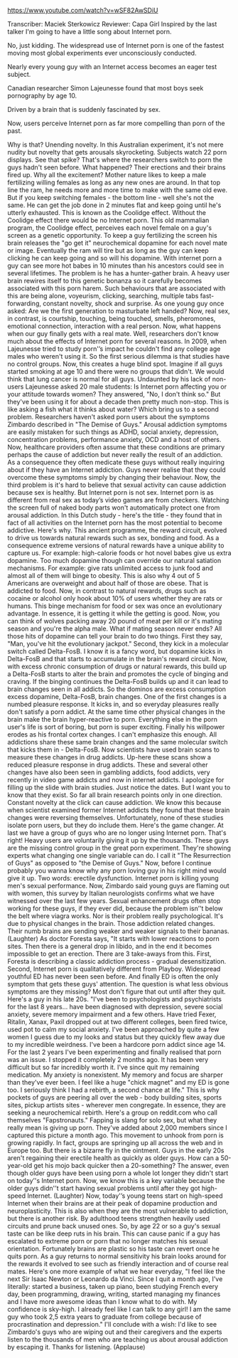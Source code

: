 https://www.youtube.com/watch?v=wSF82AwSDiU

Transcriber: Maciek Sterkowicz
Reviewer: Capa Girl
Inspired by the last talker I'm going to have a little song about Internet porn.

No, just kidding. The widespread use of Internet porn is one of the fastest moving most global experiments ever unconsciously conducted.

Nearly every young guy with an Internet access becomes an eager test subject.

Canadian researcher Simon Lajeunesse found that most boys seek pornography by age 10.

Driven by a brain that is suddenly fascinated by sex. 

Now, users perceive Internet porn as far more compelling than porn of the past.

Why is that?
Unending novelty.
In this Australian experiment,
it's not mere nudity but novelty
that gets arousals skyrocketing.
Subjects watch 22 porn displays.
See that spike?
That's where the researchers
switch to porn
the guys hadn't seen before.
What happened?
Their erections and their brains fired up.
Why all the excitement?
Mother nature likes to keep
a male fertilizing willing females
as long as any new ones are around.
In that top line the ram,
he needs more and more time
to make with the same old ewe.
But if you keep switching females -
the bottom line - well she's not the same.
He can get the job done in 2 minutes flat
and keep going
until he's utterly exhausted.
This is known as the Coolidge effect.
Without the Coolidge effect
there would be no Internet porn.
This old mammalian program,
the Coolidge effect, perceives
each novel female on a guy's screen
as a genetic opportunity.
To keep a guy fertilizing
the screen his brain releases
the "go get it" neurochemical dopamine
for each novel mate or image.
Eventually the ram will tire
but as long as the guy can keep clicking
he can keep going
and so will his dopamine.
With internet porn a guy can see
more hot babes in 10 minutes
than his ancestors could see
in several lifetimes.
The problem is he has
a hunter-gather brain.
A heavy user brain rewires
itself to this genetic bonanza
so it carefully becomes associated
with this porn harem.
Such behaviours that are associated
with this are being alone,
voyeurism, clicking,
searching, multiple tabs
fast-forwarding, constant novelty,
shock and surprise.
As one young guy once asked:
Are we the first generation
to masturbate left handed?
Now, real sex, in contrast,
is courtship, touching,
being touched, smells, pheromones,
emotional connection,
interaction with a real person.
Now, what happens when our guy
finally gets with a real mate.
Well, researchers don't know
much about the effects
of Internet porn for several reasons.
In 2009, when Lajeunesse
tried to study porn'’s impact
he couldn't find any college age males
who weren't using it.
So the first serious dilemma
is that studies have no control groups.
Now, this creates a huge blind spot.
Imagine if all guys
started smoking at age 10
and there were no groups that didn't.
We would think that lung cancer
is normal for all guys.
Undaunted by his lack of non-users
Lajeunesse asked 20 male students:
Is Internet porn affecting you
or your attitude towards women?
They answered,
"No, I don't think so."
But they've been using it
for about a decade then
pretty much non-stop.
This is like asking a fish
what it thinks about water?
Which bring us to a second problem.
Researchers haven't asked porn users
about the symptoms
Zimbardo described in
"The Demise of Guys."
Arousal addiction symptoms
are easily mistaken
for such things as ADHD,
social anxiety, depression,
concentration problems,
performance anxiety,
OCD and a host of others.
Now, healthcare providers often assume
that these conditions are primary
perhaps the cause of addiction but
never really the result of an addiction.
As a consequence they often
medicate these guys
without really inquiring about
if they have an Internet addiction.
Guys never realise
that they could overcome these
symptoms simply
by changing their behaviour.
Now, the third problem
is it's hard to believe that
sexual activity can cause addiction
because sex is healthy.
But Internet porn is not sex.
Internet porn
is as different from real sex
as today’s video games are from checkers.
Watching the screen
full of naked body parts
won't automatically protect one
from arousal addiction.
In this Dutch study - here's the title -
they found that in fact of all activities
on the Internet
porn has the most potential
to become addictive.
Here's why.
This ancient programme,
the reward circuit,
evolved to drive us towards
natural rewards
such as sex, bonding and food.
As a consequence extreme versions
of natural rewards
have a unique ability to capture us.
For example: high-calorie foods
or hot novel babes
give us extra dopamine.
Too much dopamine though can override
our natural satiation mechanisms.
For example: give rats unlimited access
to junk food and almost all of them
will binge to obesity.
This is also why 4 out of 5 Americans
are overweight
and about half of those are obese.
That is addicted to food.
Now, in contrast to natural rewards,
drugs such as
cocaine or alcohol only hook
about 10% of users
whether they are rats or humans.
This binge mechanism for food or sex
was once an evolutionary advantage.
In essence, it is getting it while
the getting is good.
Now, you can think of wolves packing
away 20 pound of meat per kill
or it's mating season
and you're the alpha male.
What if mating season never ends?
All those hits of dopamine can tell
your brain to do two things.
First they say, "Man, you've hit
the evolutionary jackpot."
Second, they kick in a molecular switch
called Delta-FosB.
I know it is a fancy word,
but dopamine kicks in Delta-FosB
and that starts to accumulate
in the brain's reward circuit.
Now, with excess chronic consumption
of drugs or natural rewards,
this build up a Delta-FosB
starts to alter the brain
and promotes the cycle
of binging and craving.
If the binging continues
the Delta-FosB builds up
and it can lead to brain changes
seen in all addicts.
So the dominos are excess consumption
excess dopamine,
Delta-FosB, brain changes.
One of the first changes
is a numbed pleasure response.
It kicks in, and so everyday pleasures
really don't satisfy a porn addict.
At the same time other
physical changes in the brain
make the brain hyper-reactive to porn.
Everything else in the porn user's life
is sort of boring,
but porn is super exciting.
Finally his willpower erodes
as his frontal cortex changes.
I can't emphasize this enough.
All addictions share
these same brain changes
and the same molecular switch
that kicks them in - Delta-FosB.
Now scientists have used
brain scans to measure
these changes in drug addicts.
Up-here these scans show a reduced
pleasure response in drug addicts.
These and several other changes
have also been seen in gambling addicts,
food addicts, very recently
in video game addicts
and now in internet addicts.
I apologize for filling up the slide
with brain studies.
Just notice the dates.
But I want you to know that they exist.
So far all brain research points
only in one direction.
Constant novelty at the click
can cause addiction.
We know this because
when scientist examined
former Internet addicts they found
that these brain changes
were reversing themselves.
Unfortunately, none of these studies
isolate porn users,
but they do include them.
Here's the game changer.
At last we have a group of guys
who are no longer using Internet porn.
That's right! Heavy users are voluntarily
giving it up by the thousands.
These guys are the missing control group
in the great porn experiment.
They're showing experts what changing
one single variable can do.
I call it "The Resurrection of Guys"
as opposed to "the Demise of Guys."
Now, before I continue
probably you wanna know
why any porn loving guy
in his right mind would give it up.
Two words: erectile dysfunction.
Internet porn is killing
young men's sexual performance.
Now, Zimbardo said young guys
are flaming out with women,
this survey by Italian neurologists
confirms
what we have witnessed
over the last few years.
Sexual enhancement drugs
often stop working for these guys,
if they ever did,
because the problem isn’'t
below the belt where viagra works.
Nor is their problem really psychological.
It's due to physical changes
in the brain.
Those addiction related changes.
Their numb brains are sending weaker
and weaker signals to their bananas.
(Laughter)
As doctor Foresta says, "It starts
with lower reactions to porn sites.
Then there is a general drop in libido,
and in the end it becomes impossible
to get an erection.
There are 3 take-aways from this.
First, Foresta is describing
a classic addiction process -
gradual desensitization.
Second, Internet porn is qualitatively
different from Playboy.
Widespread youthful ED
has never been seen before.
And finally ED is often the only symptom
that gets these guys' attention.
The question is what less obvious symptoms
are they missing?
Most don't figure
that out until after they quit.
Here's a guy in his late 20s.
"I've been to psychologists
and psychiatrists for the last 8 years...
have been diagnosed with depression,
severe social anxiety,
severe memory impairment and a few others.
Have tried Fexer, Ritalin, Xanax, Paxil
dropped out at two different colleges,
been fired twice,
used pot to calm my social anxiety.
I've been approached by quite a few women
I guess due to my looks and status
but they quickly flew away
due to my incredible weirdness.
I've been a hardcore porn addict
since age 14.
For the last 2 years
I've been experimenting
and finally realised
that porn was an issue.
I stopped it completely 2 months ago.
It has been very difficult
but so far incredibly worth it.
I've since quit my remaining medication.
My anxiety is nonexistent.
My memory and focus are sharper
than they've ever been.
I feel like a huge "chick magnet"
and my ED is gone too.
I seriously think I had a rebirth,
a second chance at life."
This is why pockets of guys are peering
all over the web - body building sites,
sports sites, pickup artists sites -
wherever men congregate.
In essence, they are seeking
a neurochemical rebirth.
Here's a group on reddit.com
who call themselves "Fapstronauts."
Fapping is slang for solo sex,
but what they really mean
is giving up porn.
They've added about 2,000 members
since I captured this picture a month ago.
This movement to unhook from porn
is growing rapidly.
In fact, groups are springing up
all across the web and in Europe too.
But there is a bizarre fly
in the ointment.
Guys in the early 20s aren't regaining
their erectile health
as quickly as older guys.
How can a 50-year-old get his mojo back
quicker then a 20-something?
The answer, even though older guys
have been using porn a whole lot longer
they didn't start
on today’'s Internet porn.
Now, we know
this is a key variable because
the older guys didn'’t start
having sexual problems
until after they got
high-speed Internet. (Laughter)
Now, today'’s young teens
start on high-speed Internet
when their brains are at their peak
of dopamine production
and neuroplasticity.
This is also when they are
the most vulnerable to addiction,
but there is another risk.
By adulthood teens strengthen
heavily used circuits
and prune back unused ones.
So, by age 22 or so a guy's sexual taste
can be like deep ruts in his brain.
This can cause panic
if a guy has escalated to extreme porn
or porn that no longer matches
his sexual orientation.
Fortunately brains are plastic
so his taste can revert
once he quits porn.
As a guy returns to normal sensitivity
his brain looks around for the rewards
it evolved to see
such as friendly interaction
and of course real mates.
Here's one more example
of what we hear everyday,
"I feel like the next Sir Isaac Newton
or Leonardo da Vinci.
Since I quit a month ago, I've literally:
started a business, taken up piano,
been studying French every day,
been programming, drawing,
writing, started managing my finances
and I have more awesome ideas
than I know what to do with.
My confidence is sky-high.
I already feel like
I can talk to any girl!
I am the same guy who took 2,5 extra years
to graduate from college
because of procrastination
and depression."
I'll conclude with a wish:
I'd like to see Zimbardo's guys
who are wiping out and their
caregivers and the experts
listen to the thousands of men
who are teaching us
about arousal addiction by escaping it.
Thanks for listening.
(Applause)
